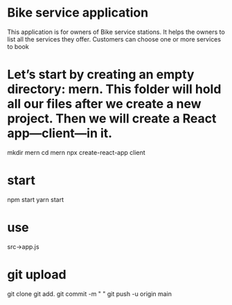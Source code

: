 # Bike service application

This application is for owners of Bike service stations. It helps the owners to list all
the services they offer. Customers can choose one or more services to book

# Let’s start by creating an empty directory: mern. This folder will hold all our files after we create a new project. Then we will create a React app—client—in it.

mkdir mern
cd mern
npx create-react-app client

# start

npm start
yarn start

# use

src->app.js

# git upload

git clone <path>
git add.
git commit -m " "
git push -u origin main
